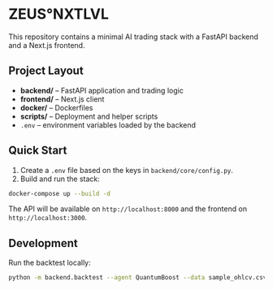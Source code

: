 # ZEUS°NXTLVL

This repository contains a minimal AI trading stack with a FastAPI backend and a Next.js frontend.

## Project Layout
- **backend/** – FastAPI application and trading logic
- **frontend/** – Next.js client
- **docker/** – Dockerfiles
- **scripts/** – Deployment and helper scripts
- `.env` – environment variables loaded by the backend

## Quick Start
1. Create a `.env` file based on the keys in `backend/core/config.py`.
2. Build and run the stack:

```bash
docker-compose up --build -d
```

The API will be available on `http://localhost:8000` and the frontend on `http://localhost:3000`.

## Development
Run the backtest locally:
```bash
python -m backend.backtest --agent QuantumBoost --data sample_ohlcv.csv
```

